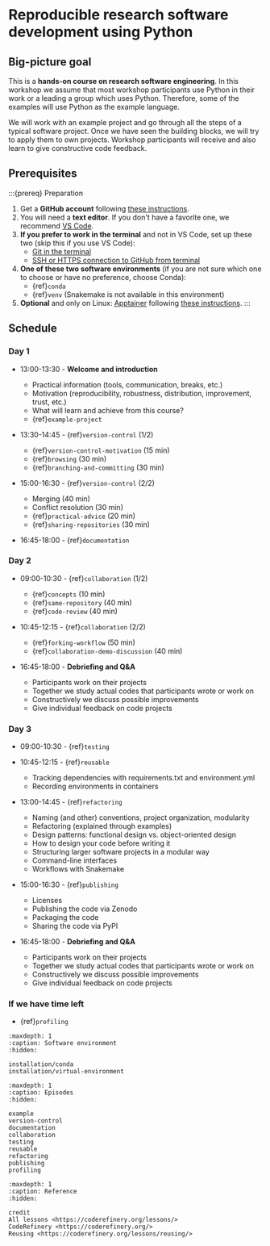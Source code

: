 # Reproducible research software development using Python


## Big-picture goal

This is a **hands-on course on research software engineering**. In this
workshop we assume that most workshop participants use Python in their work or
a leading a group which uses Python.  Therefore, some of the examples will use
Python as the example language.

We will work with an example project and go through all the steps of a typical
software project.  Once we have seen the building blocks, we will try to apply
them to own projects. Workshop participants will receive and also learn to give
constructive code feedback.


## Prerequisites

:::{prereq} Preparation
1. Get a **GitHub account** following [these instructions](https://coderefinery.github.io/installation/github/).
1. You will need a **text editor**. If you don't have a favorite one, we recommend
   [VS Code](https://coderefinery.github.io/installation/vscode/).
1. **If you prefer to work in the terminal** and not in VS Code, set up these two (skip this if you use VS Code):
   - [Git in the terminal](https://coderefinery.github.io/installation/git-in-terminal/)
   - [SSH or HTTPS connection to GitHub from terminal](https://coderefinery.github.io/installation/ssh/)
1. **One of these two software environments** (if you are not sure which one to
   choose or have no preference, choose Conda):
   - {ref}`conda`
   - {ref}`venv` (Snakemake is not available in this environment)
1. **Optional** and only on Linux: [Apptainer](https://apptainer.org/) following
   [these instructions](https://apptainer.org/docs/admin/1.3/installation.html#install-from-pre-built-packages).
:::


## Schedule

### Day 1

- 13:00-13:30 - **Welcome and introduction**
  - Practical information (tools, communication, breaks, etc.)
  - Motivation (reproducibility, robustness, distribution, improvement, trust, etc.)
  - What will learn and achieve from this course?
  - {ref}`example-project`

- 13:30-14:45 - {ref}`version-control` (1/2)
  - {ref}`version-control-motivation` (15 min)
  - {ref}`browsing` (30 min)
  - {ref}`branching-and-committing` (30 min)

- 15:00-16:30 - {ref}`version-control` (2/2)
  - Merging (40 min)
  - Conflict resolution (30 min)
  - {ref}`practical-advice` (20 min)
  - {ref}`sharing-repositories` (30 min)

- 16:45-18:00 - {ref}`documentation`


### Day 2

- 09:00-10:30 - {ref}`collaboration` (1/2)
  - {ref}`concepts` (10 min)
  - {ref}`same-repository` (40 min)
  - {ref}`code-review` (40 min)

- 10:45-12:15 - {ref}`collaboration` (2/2)
  - {ref}`forking-workflow` (50 min)
  - {ref}`collaboration-demo-discussion` (40 min)

- 16:45-18:00 - **Debriefing and Q&A**
  - Participants work on their projects
  - Together we study actual codes that participants wrote or work on
  - Constructively we discuss possible improvements
  - Give individual feedback on code projects


### Day 3

- 09:00-10:30 - {ref}`testing`

- 10:45-12:15 - {ref}`reusable`
  - Tracking dependencies with requirements.txt and environment.yml
  - Recording environments in containers

- 13:00-14:45 - {ref}`refactoring`
  - Naming (and other) conventions, project organization, modularity
  - Refactoring (explained through examples)
  - Design patterns: functional design vs. object-oriented design
  - How to design your code before writing it
  - Structuring larger software projects in a modular way
  - Command-line interfaces
  - Workflows with Snakemake

- 15:00-16:30 - {ref}`publishing`
  - Licenses
  - Publishing the code via Zenodo
  - Packaging the code
  - Sharing the code via PyPI

- 16:45-18:00 - **Debriefing and Q&A**
  - Participants work on their projects
  - Together we study actual codes that participants wrote or work on
  - Constructively we discuss possible improvements
  - Give individual feedback on code projects


### If we have time left

- {ref}`profiling`


```{toctree}
:maxdepth: 1
:caption: Software environment
:hidden:

installation/conda
installation/virtual-environment
```

```{toctree}
:maxdepth: 1
:caption: Episodes
:hidden:

example
version-control
documentation
collaboration
testing
reusable
refactoring
publishing
profiling
```

```{toctree}
:maxdepth: 1
:caption: Reference
:hidden:

credit
All lessons <https://coderefinery.org/lessons/>
CodeRefinery <https://coderefinery.org/>
Reusing <https://coderefinery.org/lessons/reusing/>
```
